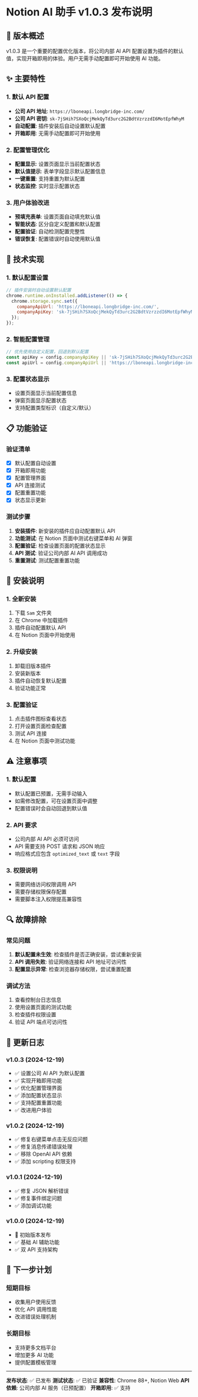 # Notion AI 助手 v1.0.3 发布说明

## 🎯 版本概述

v1.0.3 是一个重要的配置优化版本，将公司内部 AI API 配置设置为插件的默认值，实现开箱即用的体验。用户无需手动配置即可开始使用 AI 功能。

## ✨ 主要特性

### 1. 默认 API 配置
- **公司 API 地址**: `https://lboneapi.longbridge-inc.com/`
- **公司 API 密钥**: `sk-7jSHih7SXoQcjMekQyTd3urc2G2BdtVzrzzdI6MotEpfWhyM`
- **自动配置**: 插件安装后自动设置默认配置
- **开箱即用**: 无需手动配置即可开始使用

### 2. 配置管理优化
- **配置显示**: 设置页面显示当前配置状态
- **默认值提示**: 表单字段显示默认配置信息
- **一键重置**: 支持重置为默认配置
- **状态监控**: 实时显示配置状态

### 3. 用户体验改进
- **预填充表单**: 设置页面自动填充默认值
- **智能状态**: 区分自定义配置和默认配置
- **配置验证**: 自动检测配置完整性
- **错误恢复**: 配置错误时自动使用默认值

## 🔧 技术实现

### 1. 默认配置设置
```javascript
// 插件安装时自动设置默认配置
chrome.runtime.onInstalled.addListener(() => {
  chrome.storage.sync.set({
    companyApiUrl: 'https://lboneapi.longbridge-inc.com/',
    companyApiKey: 'sk-7jSHih7SXoQcjMekQyTd3urc2G2BdtVzrzzdI6MotEpfWhyM'
  });
});
```

### 2. 智能配置管理
```javascript
// 优先使用自定义配置，回退到默认配置
const apiKey = config.companyApiKey || 'sk-7jSHih7SXoQcjMekQyTd3urc2G2BdtVzrzzdI6MotEpfWhyM';
const apiUrl = config.companyApiUrl || 'https://lboneapi.longbridge-inc.com/';
```

### 3. 配置状态显示
- 设置页面显示当前配置信息
- 弹窗页面显示配置状态
- 支持配置类型标识（自定义/默认）

## 📋 功能验证

### 验证清单
- [x] 默认配置自动设置
- [x] 开箱即用功能
- [x] 配置管理界面
- [x] API 连接测试
- [x] 配置重置功能
- [x] 状态显示更新

### 测试步骤
1. **安装插件**: 新安装的插件应自动配置默认 API
2. **功能测试**: 在 Notion 页面中测试右键菜单和 AI 弹窗
3. **配置验证**: 检查设置页面的配置状态显示
4. **API 测试**: 验证公司内部 AI API 调用成功
5. **重置测试**: 测试配置重置功能

## 🚀 安装说明

### 1. 全新安装
1. 下载 `Sam` 文件夹
2. 在 Chrome 中加载插件
3. 插件自动配置默认 API
4. 在 Notion 页面中开始使用

### 2. 升级安装
1. 卸载旧版本插件
2. 安装新版本
3. 插件自动恢复默认配置
4. 验证功能正常

### 3. 配置验证
1. 点击插件图标查看状态
2. 打开设置页面检查配置
3. 测试 API 连接
4. 在 Notion 页面中测试功能

## ⚠️ 注意事项

### 1. 默认配置
- 默认配置已预置，无需手动输入
- 如需修改配置，可在设置页面中调整
- 配置错误时会自动回退到默认值

### 2. API 要求
- 公司内部 AI API 必须可访问
- API 需要支持 POST 请求和 JSON 响应
- 响应格式应包含 `optimized_text` 或 `text` 字段

### 3. 权限说明
- 需要网络访问权限调用 API
- 需要存储权限保存配置
- 需要脚本注入权限提高兼容性

## 🔍 故障排除

### 常见问题
1. **默认配置未生效**: 检查插件是否正确安装，尝试重新安装
2. **API 调用失败**: 验证网络连接和 API 地址可访问性
3. **配置显示异常**: 检查浏览器存储权限，尝试重置配置

### 调试方法
1. 查看控制台日志信息
2. 使用设置页面的测试功能
3. 检查插件权限设置
4. 验证 API 端点可访问性

## 📝 更新日志

### v1.0.3 (2024-12-19)
- ✅ 设置公司 AI API 为默认配置
- ✅ 实现开箱即用功能
- ✅ 优化配置管理界面
- ✅ 添加配置状态显示
- ✅ 支持配置重置功能
- ✅ 改进用户体验

### v1.0.2 (2024-12-19)
- ✅ 修复右键菜单点击无反应问题
- ✅ 修复消息传递错误处理
- ✅ 移除 OpenAI API 依赖
- ✅ 添加 scripting 权限支持

### v1.0.1 (2024-12-19)
- ✅ 修复 JSON 解析错误
- ✅ 修复事件绑定问题
- ✅ 添加调试功能

### v1.0.0 (2024-12-19)
- 🎉 初始版本发布
- ✅ 基础 AI 辅助功能
- ✅ 双 API 支持架构

## 🎯 下一步计划

### 短期目标
- 收集用户使用反馈
- 优化 API 调用性能
- 改进错误处理机制

### 长期目标
- 支持更多文档平台
- 增加更多 AI 功能
- 提供配置模板管理

---

**发布状态**: ✅ 已发布
**测试状态**: ✅ 已验证
**兼容性**: Chrome 88+, Notion Web
**API 依赖**: 公司内部 AI 服务（已预配置）
**开箱即用**: ✅ 支持

